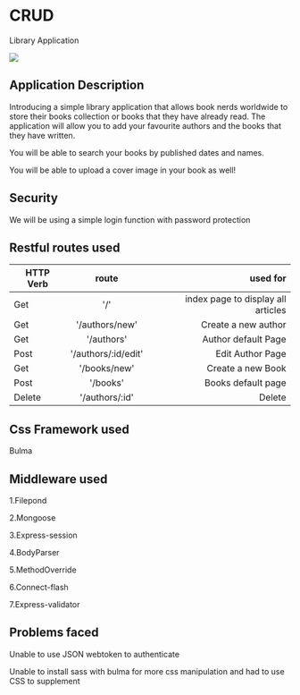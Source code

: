 # CRUD
Library Application


![](sass/img/author.jpg)


## Application Description
Introducing a simple library application that allows book nerds worldwide to store their books collection or books that they have already read.
The application will allow you to add your favourite authors and the books that they have written.

You will be able to search your books by published dates and names.

You will be able to upload a cover image in your book as well!

## Security
We will be using a simple login function with password protection

## Restful routes used

| HTTP Verb     | route| used for  |
| ------------- |:-------------:| -----:|
| Get           | '/'           | index page to display all articles |
| Get            |  '/authors/new'     |   Create a new author |
| Get | '/authors'      |  Author default Page   |
| Post | '/authors/:id/edit'      |  Edit Author Page   |
| Get | '/books/new'      |  Create a new Book   |
| Post | '/books'      |  Books default page   |
| Delete | '/authors/:id'      |    Delete |

## Css Framework used
Bulma 

## Middleware used
1.Filepond

2.Mongoose

3.Express-session

4.BodyParser

5.MethodOverride

6.Connect-flash

7.Express-validator

## Problems faced
Unable to use JSON webtoken to authenticate 

Unable to install sass with bulma for more css manipulation and had to use CSS to supplement 


